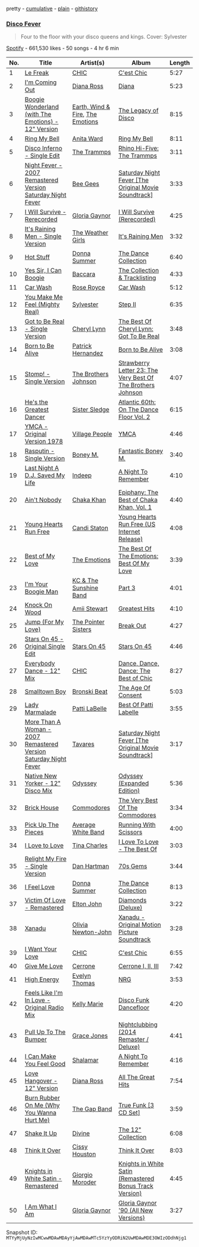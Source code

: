 pretty - [cumulative](/playlists/cumulative/37i9dQZF1DX2GKumqRIZ7g.md) - [plain](/playlists/plain/37i9dQZF1DX2GKumqRIZ7g) - [githistory](https://github.githistory.xyz/mackorone/spotify-playlist-archive/blob/main/playlists/plain/37i9dQZF1DX2GKumqRIZ7g)

### [Disco Fever](https://open.spotify.com/playlist/37i9dQZF1DX2GKumqRIZ7g)

> Four to the floor with your disco queens and kings\. Cover: Sylvester

[Spotify](https://open.spotify.com/user/spotify) - 661,530 likes - 50 songs - 4 hr 6 min

| No. | Title | Artist(s) | Album | Length |
|---|---|---|---|---|
| 1 | [Le Freak](https://open.spotify.com/track/28NBmftocOzTPEb6OYA9fW) | [CHIC](https://open.spotify.com/artist/0Xf8oDAJYd2D0k3NLI19OV) | [C'est Chic](https://open.spotify.com/album/2KSmpFuIe2nOYYVgA7oa9o) | 5:27 |
| 2 | [I'm Coming Out](https://open.spotify.com/track/3SnGymj6ijE2iuUfWxLo1q) | [Diana Ross](https://open.spotify.com/artist/3MdG05syQeRYPPcClLaUGl) | [Diana](https://open.spotify.com/album/3zgDLoVcpVGfFbDZJf3uHI) | 5:23 |
| 3 | [Boogie Wonderland \(with The Emotions\) \- 12" Version](https://open.spotify.com/track/5ffeySAcaiBTH6SJbwUGe7) | [Earth, Wind & Fire](https://open.spotify.com/artist/4QQgXkCYTt3BlENzhyNETg), [The Emotions](https://open.spotify.com/artist/64CuUOOirKmdAYLQSfaOyr) | [The Legacy of Disco](https://open.spotify.com/album/4LuLPZaDPPQgE1NNaPVusc) | 8:15 |
| 4 | [Ring My Bell](https://open.spotify.com/track/1X4gWy941yRMvafHs4n2sQ) | [Anita Ward](https://open.spotify.com/artist/3Dd6jD1AApgtNoU6SJWR7P) | [Ring My Bell](https://open.spotify.com/album/1qm0mAhoy0tF7PUMX8coE0) | 8:11 |
| 5 | [Disco Inferno \- Single Edit](https://open.spotify.com/track/22ff60cZy4APp7bzESHLR8) | [The Trammps](https://open.spotify.com/artist/1zgNpeHQe8GulzfVkYP2VK) | [Rhino Hi\-Five: The Trammps](https://open.spotify.com/album/6eAq1OY2L1F3qleomkvtX7) | 3:11 |
| 6 | [Night Fever \- 2007 Remastered Version Saturday Night Fever](https://open.spotify.com/track/66wpCqkkM6MrxXSbfgmsrh) | [Bee Gees](https://open.spotify.com/artist/1LZEQNv7sE11VDY3SdxQeN) | [Saturday Night Fever \[The Original Movie Soundtrack\]](https://open.spotify.com/album/0taUwU7qjtc9lvwmd7FKac) | 3:33 |
| 7 | [I Will Survive \- Rerecorded](https://open.spotify.com/track/2a1MrtxYybqFV1Ow8VJ1dW) | [Gloria Gaynor](https://open.spotify.com/artist/6V6WCgi7waF55bJmylC4H5) | [I Will Survive \(Rerecorded\)](https://open.spotify.com/album/0EvxRMIJySiL1ges38c753) | 4:25 |
| 8 | [It's Raining Men \- Single Version](https://open.spotify.com/track/5kErKPSPv8EgdZ04R3el1K) | [The Weather Girls](https://open.spotify.com/artist/19xz1vcuKNjniGEftTOSSH) | [It's Raining Men](https://open.spotify.com/album/6KrLqH25xsKvJwyiSRis5A) | 3:32 |
| 9 | [Hot Stuff](https://open.spotify.com/track/6RVevoPzbGygqvm6LxHAuf) | [Donna Summer](https://open.spotify.com/artist/2eogQKWWoohI3BSnoG7E2U) | [The Dance Collection](https://open.spotify.com/album/2ldxRwrqpPb7M8tZsGoqMS) | 6:40 |
| 10 | [Yes Sir, I Can Boogie](https://open.spotify.com/track/2LScqpywMqGcnum6nNaxXX) | [Baccara](https://open.spotify.com/artist/4dn4KQgTE4P3jrwa3iIVzQ) | [The Collection & Tracklisting](https://open.spotify.com/album/5e6VPOPLw5cSXsVMvQEioq) | 4:33 |
| 11 | [Car Wash](https://open.spotify.com/track/1tJtx09XQnxaynZLOaTNfZ) | [Rose Royce](https://open.spotify.com/artist/1OxJzMLmR9l5zPLap9OxuO) | [Car Wash](https://open.spotify.com/album/0MRZwmzgulNr9oSGomArxL) | 5:12 |
| 12 | [You Make Me Feel \(Mighty Real\)](https://open.spotify.com/track/0tgmMFRQ5hWvx4AFnuol8r) | [Sylvester](https://open.spotify.com/artist/5TGTpu4g8siFOIctZuQO7y) | [Step II](https://open.spotify.com/album/39bPnflhEMCXqOebq7BAOs) | 6:35 |
| 13 | [Got to Be Real \- Single Version](https://open.spotify.com/track/26FOglnpqOEWUyspcbNYq6) | [Cheryl Lynn](https://open.spotify.com/artist/6UfoTQXaV3DuqtDVjZIxwZ) | [The Best Of Cheryl Lynn: Got To Be Real](https://open.spotify.com/album/4iHg9LCYV1ajkqyFjl3sXy) | 3:48 |
| 14 | [Born to Be Alive](https://open.spotify.com/track/3XIEWK1V9n25PS9Vb6axj5) | [Patrick Hernandez](https://open.spotify.com/artist/1CcEgi464SWZsKY5579u7z) | [Born to Be Alive](https://open.spotify.com/album/0kVK9lFFTzhnEb4ETElbCD) | 3:08 |
| 15 | [Stomp! \- Single Version](https://open.spotify.com/track/3EG65y2LtxWjfydabHdItb) | [The Brothers Johnson](https://open.spotify.com/artist/6h3rSZ8VLK7a5vXjEmhfuD) | [Strawberry Letter 23: The Very Best Of The Brothers Johnson](https://open.spotify.com/album/4DUmxqvkQn3UJgDLjlYsyX) | 4:07 |
| 16 | [He's the Greatest Dancer](https://open.spotify.com/track/5MuNxNox3zTanAFIO5KcTl) | [Sister Sledge](https://open.spotify.com/artist/6gkWznnJkdkwRPVcmnrays) | [Atlantic 60th: On The Dance Floor Vol\. 2](https://open.spotify.com/album/7liGswqymvHdcDREn3FQDz) | 6:15 |
| 17 | [YMCA \- Original Version 1978](https://open.spotify.com/track/54OR1VDpfkBuOY5zZjhZAY) | [Village People](https://open.spotify.com/artist/0dCKce6tJJdHvlWnDMwzPW) | [YMCA](https://open.spotify.com/album/3I3YSq7ArvlwK3l49pq4oE) | 4:46 |
| 18 | [Rasputin \- Single Version](https://open.spotify.com/track/67hbP9PFQZrb4XZc3TzB0s) | [Boney M.](https://open.spotify.com/artist/54R6Y0I7jGUCveDTtI21nb) | [Fantastic Boney M.](https://open.spotify.com/album/1SBAgYpxxNiCQN7qxCJxDX) | 3:40 |
| 19 | [Last Night A D.J\. Saved My Life](https://open.spotify.com/track/7eIZ1sT9DePhYJyttE4Nl2) | [Indeep](https://open.spotify.com/artist/50xejJlMNloQ4PUB7lGP9h) | [A Night To Remember](https://open.spotify.com/album/4SSp92xYJKNuq1MZgVPMkm) | 4:10 |
| 20 | [Ain't Nobody](https://open.spotify.com/track/2NVpYQqdraEcQwqT7GhUkh) | [Chaka Khan](https://open.spotify.com/artist/6mQfAAqZGBzIfrmlZCeaYT) | [Epiphany: The Best of Chaka Khan, Vol\. 1](https://open.spotify.com/album/3qeheeurjW0lNtf9d7hJLe) | 4:40 |
| 21 | [Young Hearts Run Free](https://open.spotify.com/track/3MFa9idQuY4iJLWsZl3tIQ) | [Candi Staton](https://open.spotify.com/artist/3S34Unhn5yRcaH5K9aU5Et) | [Young Hearts Run Free \(US Internet Release\)](https://open.spotify.com/album/39ntuIhbcC8rsmRV2qXkmZ) | 4:08 |
| 22 | [Best of My Love](https://open.spotify.com/track/6UjlpJhUqOQqv0hrb38IDI) | [The Emotions](https://open.spotify.com/artist/64CuUOOirKmdAYLQSfaOyr) | [The Best Of The Emotions: Best Of My Love](https://open.spotify.com/album/30OwtFBugzMGsAYhXzEBEP) | 3:39 |
| 23 | [I'm Your Boogie Man](https://open.spotify.com/track/3Hya20ZNnlLzGLCpzJR6bv) | [KC & The Sunshine Band](https://open.spotify.com/artist/3mQBpAOMWYqAZyxtyeo4Lo) | [Part 3](https://open.spotify.com/album/7nb5eaxuDO4jbOxk0euRJv) | 4:01 |
| 24 | [Knock On Wood](https://open.spotify.com/track/6120uJUyg6QDzaAJUosTx5) | [Amii Stewart](https://open.spotify.com/artist/7GPNaPWw3STF8NYp39pd8G) | [Greatest Hits](https://open.spotify.com/album/4GmEpUaXxyJ9YhO8pzIa2V) | 4:10 |
| 25 | [Jump \(For My Love\)](https://open.spotify.com/track/3L9ClO1W5KmebIXTrlKShF) | [The Pointer Sisters](https://open.spotify.com/artist/2kreKea2n96dXjcyAU9j5N) | [Break Out](https://open.spotify.com/album/0Kmw2yUjTfdaN1son7GTp5) | 4:27 |
| 26 | [Stars On 45 \- Original Single Edit](https://open.spotify.com/track/59BkBWQitTPgS1inzGfyI5) | [Stars On 45](https://open.spotify.com/artist/4r8b3Hr0AMhzhAg75le0Gx) | [Stars On 45](https://open.spotify.com/album/01fV4K8TiFQTsAn7P8ipWr) | 4:46 |
| 27 | [Everybody Dance \- 12" Mix](https://open.spotify.com/track/0LqPXq2pKXnydc96PvTK3v) | [CHIC](https://open.spotify.com/artist/0Xf8oDAJYd2D0k3NLI19OV) | [Dance, Dance, Dance: The Best of Chic](https://open.spotify.com/album/0XRRSLnVrtXMI6cyVCacjd) | 8:27 |
| 28 | [Smalltown Boy](https://open.spotify.com/track/0FrCX7P2C2hcRTcuhjEvK4) | [Bronski Beat](https://open.spotify.com/artist/2wpWOzQE5TpA0dVnh5YD08) | [The Age Of Consent](https://open.spotify.com/album/7sJwidjwY9gt44I1AioyKm) | 5:03 |
| 29 | [Lady Marmalade](https://open.spotify.com/track/3GGcwG519BTMdvMeFy7meT) | [Patti LaBelle](https://open.spotify.com/artist/0ty0xha1dbprYIUAQufkFn) | [Best Of Patti Labelle](https://open.spotify.com/album/2fgrmnOGJzwU79xlHe4Iub) | 3:55 |
| 30 | [More Than A Woman \- 2007 Remastered Version Saturday Night Fever](https://open.spotify.com/track/0OhpOmbSSSlNROas9zGP7N) | [Tavares](https://open.spotify.com/artist/3LfO03nEZMdWNHG2tLpMa0) | [Saturday Night Fever \[The Original Movie Soundtrack\]](https://open.spotify.com/album/0taUwU7qjtc9lvwmd7FKac) | 3:17 |
| 31 | [Native New Yorker \- 12" Disco Mix](https://open.spotify.com/track/1jR4bgFyL3ut5ExAKDDNEZ) | [Odyssey](https://open.spotify.com/artist/5b4SvpTqll0LSqJWPpXya5) | [Odyssey \(Expanded Edition\)](https://open.spotify.com/album/1uXAM1SMOvZqP198Xnfda6) | 5:36 |
| 32 | [Brick House](https://open.spotify.com/track/6lN7g29oDwqBCptSrVtN0O) | [Commodores](https://open.spotify.com/artist/6twIAGnYuIT1pncMAsXnEm) | [The Very Best Of The Commodores](https://open.spotify.com/album/7wexfT6sZsdsrKuMaoH7Mn) | 3:34 |
| 33 | [Pick Up The Pieces](https://open.spotify.com/track/2EaxgHeQMOzaY8HcgP3VQ3) | [Average White Band](https://open.spotify.com/artist/3tx8fyu3c4OBP5nejYtUOb) | [Running With Scissors](https://open.spotify.com/album/6tS17oZkEUwvpeGwB1AxL5) | 4:00 |
| 34 | [I Love to Love](https://open.spotify.com/track/5jWI1xNxABzDRFTnD2yp8L) | [Tina Charles](https://open.spotify.com/artist/7Jbs4wPCLaKXPxrTxZ2zaa) | [I Love To Love \- The Best Of](https://open.spotify.com/album/4tQ54MqaSzOZmi5aL2G647) | 3:03 |
| 35 | [Relight My Fire \- Single Version](https://open.spotify.com/track/0ZvLrvwzp0nBkfmtzL7XO1) | [Dan Hartman](https://open.spotify.com/artist/1HvcqyRLS9nF8hAbTWOqpr) | [70s Gems](https://open.spotify.com/album/2qlmtkBLyoBDkGRVcKh00D) | 3:44 |
| 36 | [I Feel Love](https://open.spotify.com/track/6efRrfjV1YW1rtecLUHoP1) | [Donna Summer](https://open.spotify.com/artist/2eogQKWWoohI3BSnoG7E2U) | [The Dance Collection](https://open.spotify.com/album/2ldxRwrqpPb7M8tZsGoqMS) | 8:13 |
| 37 | [Victim Of Love \- Remastered](https://open.spotify.com/track/151LVGGcVL0RZJPBh1SIxn) | [Elton John](https://open.spotify.com/artist/3PhoLpVuITZKcymswpck5b) | [Diamonds \(Deluxe\)](https://open.spotify.com/album/1uzIyRT1QxDx4fMIX0UiAE) | 3:22 |
| 38 | [Xanadu](https://open.spotify.com/track/0cXFXgFns7sIMmTpqyGRmD) | [Olivia Newton\-John](https://open.spotify.com/artist/4BoRxUdrcgbbq1rxJvvhg9) | [Xanadu \- Original Motion Picture Soundtrack](https://open.spotify.com/album/325AF2IWtxrY0jcoW25N45) | 3:28 |
| 39 | [I Want Your Love](https://open.spotify.com/track/6HZKlK1mDDBsILMoNNncxL) | [CHIC](https://open.spotify.com/artist/0Xf8oDAJYd2D0k3NLI19OV) | [C'est Chic](https://open.spotify.com/album/2KSmpFuIe2nOYYVgA7oa9o) | 6:55 |
| 40 | [Give Me Love](https://open.spotify.com/track/5uX480gqL3iMhUg0J43nOa) | [Cerrone](https://open.spotify.com/artist/5SE2sfwTpxL2vXRdG6H5PM) | [Cerrone I, II, III](https://open.spotify.com/album/2SRsHpJKYvUhAAmZeYJWgd) | 7:42 |
| 41 | [High Energy](https://open.spotify.com/track/5xRaPHjgYoxOZjpwsDsbnp) | [Evelyn Thomas](https://open.spotify.com/artist/2YLxwK8ceDNaG8RHhtkcQh) | [NRG](https://open.spotify.com/album/78YpZhGfrGxxYstCxFftaX) | 3:53 |
| 42 | [Feels Like I'm In Love \- Original Radio Mix](https://open.spotify.com/track/0MF3XV3L0oGokmU8qxYMba) | [Kelly Marie](https://open.spotify.com/artist/5lD4NOWjS7yf69zIK46Chy) | [Disco Funk Dancefloor](https://open.spotify.com/album/4fu0SxgVPem0Np43iLEPWN) | 4:20 |
| 43 | [Pull Up To The Bumper](https://open.spotify.com/track/3a5l5ngK3O7sprzL3FUoAs) | [Grace Jones](https://open.spotify.com/artist/2f9ZiYA2ic1r1voObUimdd) | [Nightclubbing \(2014 Remaster / Deluxe\)](https://open.spotify.com/album/0Asrv0BRKSQcRPMcfFFXaK) | 4:41 |
| 44 | [I Can Make You Feel Good](https://open.spotify.com/track/6bIt8A7azEBA69eSSBM841) | [Shalamar](https://open.spotify.com/artist/3REpOYo13YkVj1dFzda12A) | [A Night To Remember](https://open.spotify.com/album/6TCux89IlNjNcGDGjlRKvY) | 4:16 |
| 45 | [Love Hangover \- 12" Version](https://open.spotify.com/track/4NnTT5Bk4iddbZct0jz00I) | [Diana Ross](https://open.spotify.com/artist/3MdG05syQeRYPPcClLaUGl) | [All The Great Hits](https://open.spotify.com/album/4JsSOfR8Jp41NFjNaLZ7zU) | 7:54 |
| 46 | [Burn Rubber On Me \(Why You Wanna Hurt Me\)](https://open.spotify.com/track/4TgwFdlZfFzofbVA4W5QrZ) | [The Gap Band](https://open.spotify.com/artist/4TwHRCIu3Xg9fjS3l7owkp) | [True Funk \[3 CD Set\]](https://open.spotify.com/album/6YQxPRto33Zn2SpzIFIobt) | 3:59 |
| 47 | [Shake It Up](https://open.spotify.com/track/03AAIrcRJgzazS7R3eek5N) | [Divine](https://open.spotify.com/artist/1wASklF2AQfIVhSBWnUHwz) | [The 12" Collection](https://open.spotify.com/album/4pszojNDSBFpCwc7pqtxrM) | 6:08 |
| 48 | [Think It Over](https://open.spotify.com/track/09HKieZL31JLWTb2s5tm6I) | [Cissy Houston](https://open.spotify.com/artist/4QYDxx5VDqINxMtUapyF9q) | [Think It Over](https://open.spotify.com/album/477ByKrt9WjP3DOmVi9oTQ) | 8:03 |
| 49 | [Knights in White Satin \- Remastered](https://open.spotify.com/track/2PkBUlyRJgmPIRFo0PTRCU) | [Giorgio Moroder](https://open.spotify.com/artist/6jU2Tt13MmXYk0ZBv1KmfO) | [Knights in White Satin \(Remastered Bonus Track Version\)](https://open.spotify.com/album/2XaH0tD9UH6EbRbc8WShpL) | 4:45 |
| 50 | [I Am What I Am](https://open.spotify.com/track/4L9sdN5l6PvW3EZyP6sY7j) | [Gloria Gaynor](https://open.spotify.com/artist/6V6WCgi7waF55bJmylC4H5) | [Gloria Gaynor '90 \(All New Versions\)](https://open.spotify.com/album/3mn5uMVqqN1WPA2Jwd8lfk) | 3:27 |

Snapshot ID: `MTYyMjUyNzIwMCwwMDAwMDAyYjAwMDAwMTc5YzYyODRiN2UwMDAwMDE3OWIzODdhNjg1`